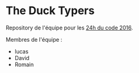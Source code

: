 # The Duck Typers
Repository de l'équipe pour les [24h du code 2016](http://www.les24hducode.fr/).

Membres de l'équipe :
- lucas
- David
- Romain